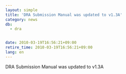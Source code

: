 ```yaml
---
layout: simple
title: 'DRA Submission Manual was updated to v1.3A'
category: news
db:
  - dra


date: 2010-03-19T16:56:21+09:00
retire_time: 2010-03-19T16:56:21+09:00
lang: en
---
```


DRA Submission Manual was updated to v1.3A
